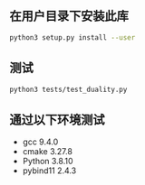 ## 在用户目录下安装此库
```bash
python3 setup.py install --user
```

## 测试
```bash
python3 tests/test_duality.py

```

## 通过以下环境测试
- gcc 9.4.0
- cmake 3.27.8
- Python 3.8.10 
- pybind11 2.4.3
